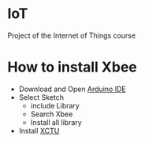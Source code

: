 # IoT
Project of the Internet of Things course

# How to install Xbee
- Download and Open [Arduino IDE](https://www.arduino.cc/en/Main/OldSoftwareReleases)
- Select Sketch
     - include Library
     - Search Xbee
     - Install all library
- Install [XCTU](https://www.digi.com/resources/documentation/Digidocs/90002126/tasks/t_download_and_install_xctu_linux.htm?TocPath=Get%20started%7CSet%20up%20%20the%20devices%7CDownload%20and%20install%20XCTU%7C_____2)
